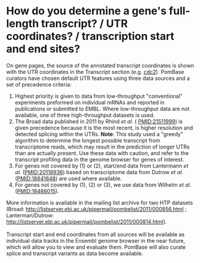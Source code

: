 # How do you determine a gene's full-length transcript? / UTR coordinates? / transcription start and end sites?
<!-- pombase_categories: Datasets,Genome Statistics and Lists,Querying/Searching -->

On gene pages, the source of the annotated transcript coordinates is
shown with the UTR coordinates in the Transcript section (e.g.
[cdc2](/spombe/result/SPBC11B10.09#transcript)). PomBase curators have
chosen default UTR features using three data sources and a set of
precedence criteria:

1.  Highest priority is given to data from low-throughput "conventional"
    experiments preformed on individual mRNAs and reported in
    publications or submitted to EMBL. Where low-throughput data are not
    available, one of three high-throughput datasets is used.
2.  The Broad data published in 2011 by Rhind *et al.* (
    [PMID:21511999](http://www.ncbi.nlm.nih.gov/pubmed?term=21511999))
    is given precedence because it is the most recent, is higher
    resolution and detected splicing within the UTRs. **Note**: This
    study used a "greedy" algorithm to determine the longest possible
    transcript from transcriptome reads, which may result in the
    prediction of longer UTRs than are actually present. Use these data
    with caution, and refer to the transcript profiling data in the
    genome browser for genes of interest.
3.  For genes not covered by (1) or (2), start/end data from Lantermann
    *et al.* ([PMID:20118936](http://www.ncbi.nlm.nih.gov/pubmed?term=20118936))
    based on transcriptome data from Dutrow *et al.* ([PMID:18641648](http://www.ncbi.nlm.nih.gov/pubmed?term=18641648))
    are used where available.
4.  For genes not covered by (1), (2) or (3), we use data from Wilhelm
    *et al.* ([PMID:18488015](http://www.ncbi.nlm.nih.gov/pubmed/18488015)).

More information is available in the mailing list archive for two HTP
datasets (Broad:
http://listserver.ebi.ac.uk/pipermail/pombelist/2011/000856.html ;
Lanterman/Dutrow:
http://listserver.ebi.ac.uk/pipermail/pombelist/2011/000814.html).\
\
Transcript start and end coordinates from all sources will be available
as individual data tracks in the Ensembl genome browser in the near
future, which will allow you to view and evaluate them. PomBase will
also curate splice and transcript variants as data become available.


